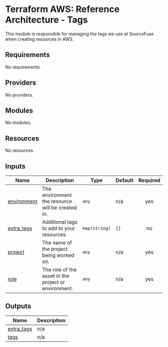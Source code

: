 # Terraform AWS: Reference Architecture - Tags

This module is responsible for managing the tags we use at SourceFuse when creating resources in AWS.  
<!-- BEGINNING OF PRE-COMMIT-TERRAFORM DOCS HOOK -->
## Requirements

No requirements.

## Providers

No providers.

## Modules

No modules.

## Resources

No resources.

## Inputs

| Name | Description | Type | Default | Required |
|------|-------------|------|---------|:--------:|
| <a name="input_environment"></a> [environment](#input\_environment) | The environment the resource will be created in. | `any` | n/a | yes |
| <a name="input_extra_tags"></a> [extra\_tags](#input\_extra\_tags) | Additional tags to add to your resources. | `map(string)` | `{}` | no |
| <a name="input_project"></a> [project](#input\_project) | The name of the project being worked on. | `any` | n/a | yes |
| <a name="input_role"></a> [role](#input\_role) | The role of the asset in the project or environment. | `any` | n/a | yes |

## Outputs

| Name | Description |
|------|-------------|
| <a name="output_extra_tags"></a> [extra\_tags](#output\_extra\_tags) | n/a |
| <a name="output_tags"></a> [tags](#output\_tags) | n/a |
<!-- END OF PRE-COMMIT-TERRAFORM DOCS HOOK -->
